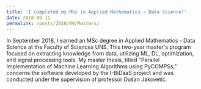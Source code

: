 ```yaml
---
title: 'I completed my MSc in Applied Mathematics - Data Science!'
date: 2018-09-11
permalink: /posts/2018/09/Masters/
---
```

In September 2018,  I earned an MSc degree in Applied Mathematics - Data Science at the Faculty of Sciences UNS. This two-year master's program focused on extracting knowledge from data, utilizing ML, DL, optimization, and signal processing tools. My master thesis, titled "Parallel Implementation of Machine Learning Algorithms using PyCOMPSs," concerns the software developed by the I-BiDaaS project and was conducted under the supervision of professor Dušan Jakovetić.
